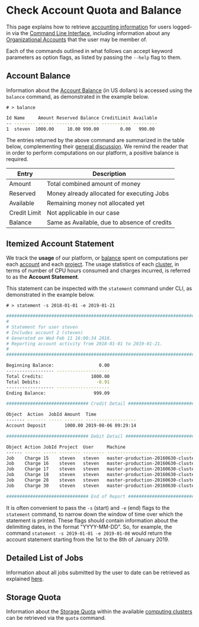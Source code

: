 # Check Account Quota and Balance

This page explains how to retrieve [accounting information](../../accounts/overview.md) for users logged-in via the [Command Line Interface](../overview.md), including information about any [Organizational Accounts](../../collaboration/organizations/overview.md) that the user may be member of.
 
Each of the commands outlined in what follows can accept keyword parameters as option flags, as listed by passing the `--help` flag to them. 

## Account Balance

Information about the [Account Balance](../../accounts/balance.md) (in US dollars) is accessed using the `balance` command, as demonstrated in the example below.

`# > balance`

```bash
Id Name     Amount Reserved Balance CreditLimit Available
-- -------- ------ -------- ------- ----------- ---------
1  steven  1000.00     10.00 990.00        0.00   990.00
```

The entries returned by the above command are summarized in the table below, complementing their [general discussion](../../accounts/balance.md). We remind the reader that in order to perform computations on our platform, a positive balance is required.


| Entry  | Description |
|--------|-------------|
| Amount | Total combined amount of money |
| Reserved | Money already allocated for executing Jobs |
| Available | Remaining money not allocated yet |
| Credit Limit | Not applicable in our case |
| Balance | Same as Available, due to absence of credits | 


## Itemized Account Statement

We track the **usage** of our platform, or [balance](../../accounts/balance.md) spent on computations per each [account](../../accounts/overview.md) and each [project](../../jobs/projects.md). The usage statistics of each [cluster](../../infrastructure/clusters/overview.md), in terms of number of CPU hours consumed and charges incurred, is referred to as the **Account Statement**.

This statement can be inspected with the `statement` command under CLI, as demonstrated in the example below.

`# > statement -s 2018-01-01 -e 2019-01-21`

```bash
################################################################################
#
# Statement for user steven
# Includes account 2 (steven)
# Generated on Wed Feb 11 16:00:34 2016.
# Reporting account activity from 2018-01-01 to 2019-01-21.
#
################################################################################

Beginning Balance:                 0.00
------------------ --------------------
Total Credits:                  1000.00
Total Debits:                     -0.91
------------------ --------------------
Ending Balance:                  999.09

############################### Credit Detail ##################################

Object  Action  JobId Amount  Time
------- ------- ----- ------- -------------------
Account Deposit       1000.00 2019-08-06 09:29:14

############################### Debit Detail ###################################

Object Action JobId Project  User     Machine                                           Amount Time
------ ------ ----- -------- -------- ------------------------------------------------- ------ -------------------
Job    Charge 15    steven   steven   master-production-20160630-cluster-007.exabyte.io  -0.00 2019-08-08 04:09:51
Job    Charge 16    steven   steven   master-production-20160630-cluster-007.exabyte.io  -0.00 2019-08-08 04:10:35
Job    Charge 17    steven   steven   master-production-20160630-cluster-007.exabyte.io  -0.00 2019-08-08 04:28:08
Job    Charge 18    steven   steven   master-production-20160630-cluster-007.exabyte.io  -0.00 2019-08-08 04:28:21
Job    Charge 28    steven   steven   master-production-20160630-cluster-007.exabyte.io  -0.01 2019-08-08 06:48:42
Job    Charge 30    steven   steven   master-production-20160630-cluster-007.exabyte.io  -0.03 2019-08-08 09:53:29

############################### End of Report ##################################

```

It is often convenient to pass the `-s` (start) and `-e` (end) flags to the `statement` command, to narrow down the window of time over which the statement is printed. These flags should contain information about the delimiting dates, in the format "YYYY-MM-DD". So, for example, the command `statement -s 2019-01-01 -e 2019-01-08` would return the account statement starting from the 1st to the 8th of January 2019.

## Detailed List of Jobs

Information about all jobs submitted by the user to date can be retrieved as explained [here](../../jobs-cli/put-link).

## Storage Quota

Information about the [Storage Quota](../../accounts/quota.md) within the available [computing clusters](../../infrastructure/clusters/overview.md) can be retrieved via the `quota` command.

<!-- TODO:
Wait for Mohammed to fix this command to show example of output
-->
